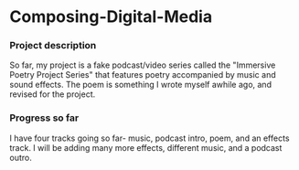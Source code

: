 # Composing-Digital-Media

### Project description

  So far, my project is a fake podcast/video series called the "Immersive Poetry Project Series" that features poetry accompanied by music and sound effects. The poem is something I wrote myself awhile ago, and revised for the project. 
  
  
### Progress so far 

  I have four tracks going so far- music, podcast intro, poem, and an effects track. I will be adding many more effects, different music, and a podcast outro.  
  
  
